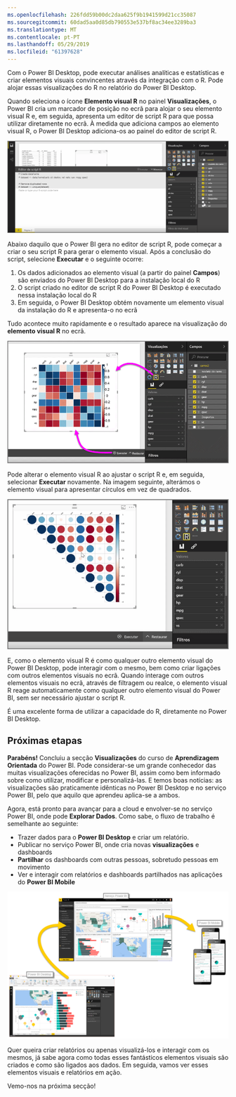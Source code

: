 ```yaml
---
ms.openlocfilehash: 226fdd59b00dc2daa625f9b1941599d21cc35087
ms.sourcegitcommit: 60dad5aa0d85db790553e537bf8ac34ee3289ba3
ms.translationtype: MT
ms.contentlocale: pt-PT
ms.lasthandoff: 05/29/2019
ms.locfileid: "61397628"
---
```

Com o Power BI Desktop, pode executar análises analíticas e estatísticas e criar elementos visuais convincentes através da integração com o R. Pode alojar essas visualizações do R no relatório do Power BI Desktop.

Quando seleciona o ícone **Elemento visual R** no painel **Visualizações**, o Power BI cria um marcador de posição no ecrã para alojar o seu elemento visual R e, em seguida, apresenta um editor de script R para que possa utilizar diretamente no ecrã. À medida que adiciona campos ao elemento visual R, o Power BI Desktop adiciona-os ao painel do editor de script R.

![](media/3-11h-r-visual-integration/3-11h_1.png)

Abaixo daquilo que o Power BI gera no editor de script R, pode começar a criar o seu script R para gerar o elemento visual. Após a conclusão do script, selecione **Executar** e o seguinte ocorre:

1. Os dados adicionados ao elemento visual (a partir do painel **Campos**) são enviados do Power BI Desktop para a instalação local do R
2. O script criado no editor de script R do Power BI Desktop é executado nessa instalação local do R
3. Em seguida, o Power BI Desktop obtém novamente um elemento visual da instalação do R e apresenta-o no ecrã

Tudo acontece muito rapidamente e o resultado aparece na visualização do **elemento visual R** no ecrã.

![](media/3-11h-r-visual-integration/3-11h_2.png)

Pode alterar o elemento visual R ao ajustar o script R e, em seguida, selecionar **Executar** novamente. Na imagem seguinte, alterámos o elemento visual para apresentar círculos em vez de quadrados.

![](media/3-11h-r-visual-integration/3-11h_3.png)

E, como o elemento visual R é como qualquer outro elemento visual do Power BI Desktop, pode interagir com o mesmo, bem como criar ligações com outros elementos visuais no ecrã. Quando interage com outros elementos visuais no ecrã, através de filtragem ou realce, o elemento visual R reage automaticamente como qualquer outro elemento visual do Power BI, sem ser necessário ajustar o script R.

É uma excelente forma de utilizar a capacidade do R, diretamente no Power BI Desktop.

## <a name="next-steps"></a>Próximas etapas
**Parabéns!** Concluiu a secção **Visualizações** do curso de **Aprendizagem Orientada** do Power BI. Pode considerar-se um grande conhecedor das muitas visualizações oferecidas no Power BI, assim como bem informado sobre como utilizar, modificar e personalizá-las. E temos boas notícias: as visualizações são praticamente idênticas no Power BI Desktop e no serviço Power BI, pelo que aquilo que aprendeu aplica-se a ambos.

Agora, está pronto para avançar para a cloud e envolver-se no serviço Power BI, onde pode **Explorar Dados**. Como sabe, o fluxo de trabalho é semelhante ao seguinte:

* Trazer dados para o **Power BI Desktop** e criar um relatório.
* Publicar no serviço Power BI, onde cria novas **visualizações** e dashboards
* **Partilhar** os dashboards com outras pessoas, sobretudo pessoas em movimento
* Ver e interagir com relatórios e dashboards partilhados nas aplicações do **Power BI Mobile**

![](media/3-11h-r-visual-integration/c0a1_1.png)

Quer queira criar relatórios ou apenas visualizá-los e interagir com os mesmos, já sabe agora como todas esses fantásticos elementos visuais são criados e como são ligados aos dados. Em seguida, vamos ver esses elementos visuais e relatórios em ação.

Vemo-nos na próxima secção!

